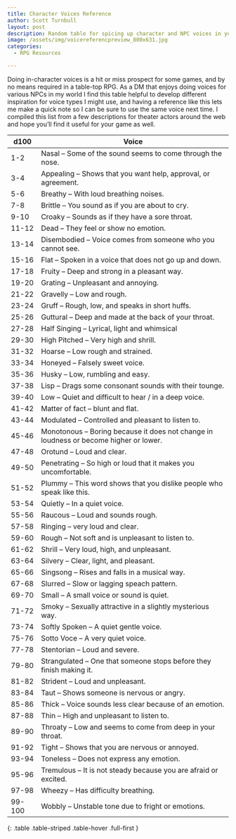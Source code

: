 ```yaml
---
title: Character Voices Reference
author: Scott Turnbull
layout: post
description: Random table for spicing up character and NPC voices in your TTRPG game.
image: /assets/img/voicereferencpreview_800x631.jpg
categories:
  - RPG Resources

---
```

Doing in-character voices is a hit or miss prospect for some games, and by no means required in a table-top RPG. As a DM that enjoys doing voices for various NPCs in my world I find this table helpful to develop different inspiration for voice types I might use, and having a reference like this lets me make a quick note so I can be sure to use the same voice next time. I compiled this list from a few descriptions for theater actors around the web and hope you&#8217;ll find it useful for your game as well.

|d100|Voice|
|--- |--- |
|1-2|Nasal – Some of the sound seems to come through the nose.|
|3-4|Appealing – Shows that you want help, approval, or agreement.|
|5-6|Breathy – With loud breathing noises.|
|7-8|Brittle – You sound as if you are about to cry.|
|9-10|Croaky – Sounds as if they have a sore throat.|
|11-12|Dead – They feel or show no emotion.|
|13-14|Disembodied – Voice comes from someone who you cannot see.|
|15-16|Flat – Spoken in a voice that does not go up and down.|
|17-18|Fruity – Deep and strong in a pleasant way.|
|19-20|Grating – Unpleasant and annoying.|
|21-22|Gravelly – Low and rough.|
|23-24|Gruff – Rough, low, and speaks in short huffs.|
|25-26|Guttural – Deep and made at the back of your throat.|
|27-28|Half Singing – Lyrical, light and whimsical|
|29-30|High Pitched – Very high and shrill.|
|31-32|Hoarse – Low rough and strained.|
|33-34|Honeyed – Falsely sweet voice.|
|35-36|Husky – Low, rumbling and easy.|
|37-38|Lisp – Drags some consonant sounds with their tounge.|
|39-40|Low – Quiet and difficult to hear / in a deep voice.|
|41-42|Matter of fact – blunt and flat.|
|43-44|Modulated – Controlled and pleasant to listen to.|
|45-46|Monotonous – Boring because it does not change in loudness or become higher or lower.|
|47-48|Orotund – Loud and clear.|
|49-50|Penetrating – So high or loud that it makes you uncomfortable.|
|51-52|Plummy – This word shows that you dislike people who speak like this.|
|53-54|Quietly – In a quiet voice.|
|55-56|Raucous – Loud and sounds rough.|
|57-58|Ringing – very loud and clear.|
|59-60|Rough – Not soft and is unpleasant to listen to.|
|61-62|Shrill – Very loud, high, and unpleasant.|
|63-64|Silvery – Clear, light, and pleasant.|
|65-66|Singsong – Rises and falls in a musical way.|
|67-68|Slurred – Slow or lagging speach pattern.|
|69-70|Small – A small voice or sound is quiet.|
|71-72|Smoky – Sexually attractive in a slightly mysterious way.|
|73-74|Softly Spoken – A quiet gentle voice.|
|75-76|Sotto Voce – A very quiet voice.|
|77-78|Stentorian – Loud and severe.|
|79-80|Strangulated – One that someone stops before they finish making it.|
|81-82|Strident – Loud and unpleasant.|
|83-84|Taut – Shows someone is nervous or angry.|
|85-86|Thick – Voice sounds less clear because of an emotion.|
|87-88|Thin – High and unpleasant to listen to.|
|89-90|Throaty – Low and seems to come from deep in your throat.|
|91-92|Tight – Shows that you are nervous or annoyed.|
|93-94|Toneless – Does not express any emotion.|
|95-96|Tremulous – It is not steady because you are afraid or excited.|
|97-98|Wheezy – Has difficulty breathing.|
|99-100|Wobbly – Unstable tone due to fright or emotions.|
{: .table .table-striped .table-hover .full-first }